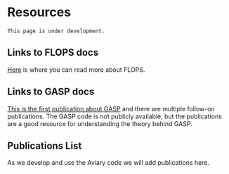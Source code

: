 # Resources

```{note}
This page is under development.
```

## Links to FLOPS docs

[Here](https://software.nasa.gov/software/LAR-18934-1) is where you can read more about FLOPS.

## Links to GASP docs

[This is the first publication about GASP](https://ntrs.nasa.gov/api/citations/19810010562/downloads/19810010562.pdf) and there are multiple follow-on publications.
The GASP code is not publicly available, but the publications are a good resource for understanding the theory behind GASP.

## Publications List

As we develop and use the Aviary code we will add publications here.
